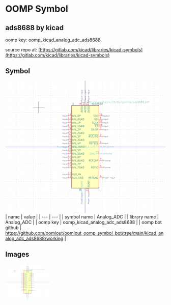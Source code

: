 # OOMP Symbol  
## ads8688  by kicad  
  
oomp key: oomp_kicad_analog_adc_ads8688  
  
source repo at: [https://gitlab.com/kicad/libraries/kicad-symbols](https://gitlab.com/kicad/libraries/kicad-symbols)  
## Symbol  
  
[![working.png](working_600.png)](working.png)  
| name | value | 
| --- | --- | 
| symbol name | Analog_ADC | 
| library name | Analog_ADC | 
| oomp key | oomp_kicad_analog_adc_ads8688 | 
| oomp bot github | https://github.com/oomlout/oomlout_oomp_symbol_bot/tree/main/kicad_analog_adc_ads8688/working | 
## Images  
  
[![working.png](working_140.png)](working.png)  
